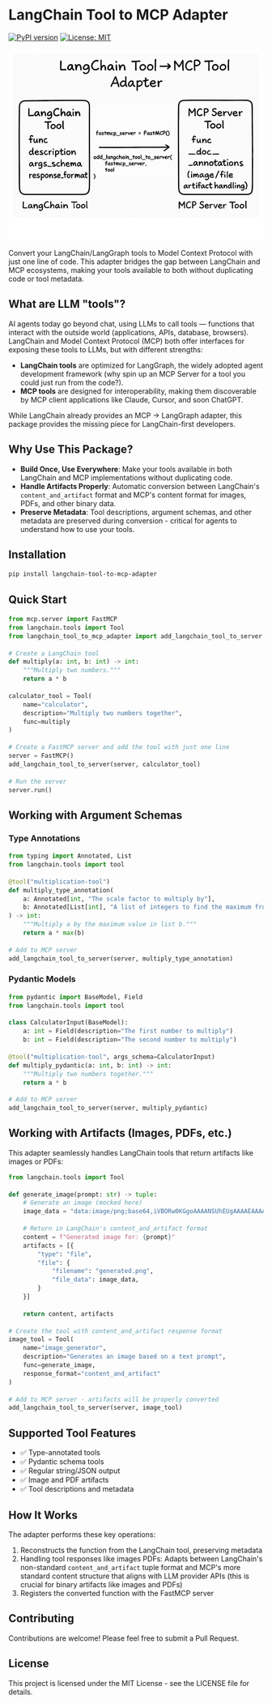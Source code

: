 # LangChain Tool to MCP Adapter

[![PyPI version](https://badge.fury.io/py/langchain-tool-to-mcp-adapter.svg)](https://badge.fury.io/py/langchain-tool-to-mcp-adapter)
[![License: MIT](https://img.shields.io/badge/License-MIT-yellow.svg)](https://opensource.org/licenses/MIT)

![LangChain Tool to MCP Adapter](LangChain%20Tool%20to%20MCP%20Adapter.png)

Convert your LangChain/LangGraph tools to Model Context Protocol with just one line of code. This adapter bridges the gap between LangChain and MCP ecosystems, making your tools available to both without duplicating code or tool metadata.

## What are LLM "tools"?

AI agents today go beyond chat, using LLMs to call tools — functions that interact with the outside world (applications, APIs, database, browsers). LangChain and Model Context Protocol (MCP) both offer interfaces for exposing these tools to LLMs, but with different strengths:

- **LangChain tools** are optimized for LangGraph, the widely adopted agent development framework (why spin up an MCP Server for a tool you could just run from the code?).
- **MCP tools** are designed for interoperability, making them discoverable by MCP client applications like Claude, Cursor, and soon ChatGPT.

While LangChain already provides an MCP → LangGraph adapter, this package provides the missing piece for LangChain-first developers.

## Why Use This Package?

- **Build Once, Use Everywhere**: Make your tools available in both LangChain and MCP implementations without duplicating code.
- **Handle Artifacts Properly**: Automatic conversion between LangChain's `content_and_artifact` format and MCP's content format for images, PDFs, and other binary data.
- **Preserve Metadata**: Tool descriptions, argument schemas, and other metadata are preserved during conversion - critical for agents to understand how to use your tools.

## Installation

```bash
pip install langchain-tool-to-mcp-adapter
```

## Quick Start

```python
from mcp.server import FastMCP
from langchain.tools import Tool
from langchain_tool_to_mcp_adapter import add_langchain_tool_to_server

# Create a LangChain tool
def multiply(a: int, b: int) -> int:
    """Multiply two numbers."""
    return a * b

calculator_tool = Tool(
    name="calculator",
    description="Multiply two numbers together",
    func=multiply
)

# Create a FastMCP server and add the tool with just one line
server = FastMCP()
add_langchain_tool_to_server(server, calculator_tool)

# Run the server
server.run()
```

## Working with Argument Schemas

### Type Annotations

```python
from typing import Annotated, List
from langchain.tools import tool

@tool("multiplication-tool")
def multiply_type_annotation(
    a: Annotated[int, "The scale factor to multiply by"],
    b: Annotated[List[int], "A list of integers to find the maximum from"]
) -> int:
    """Multiply a by the maximum value in list b."""
    return a * max(b)

# Add to MCP server
add_langchain_tool_to_server(server, multiply_type_annotation)
```

### Pydantic Models

```python
from pydantic import BaseModel, Field
from langchain.tools import tool

class CalculatorInput(BaseModel):
    a: int = Field(description="The first number to multiply")
    b: int = Field(description="The second number to multiply")

@tool("multiplication-tool", args_schema=CalculatorInput)
def multiply_pydantic(a: int, b: int) -> int:
    """Multiply two numbers together."""
    return a * b

# Add to MCP server
add_langchain_tool_to_server(server, multiply_pydantic)
```

## Working with Artifacts (Images, PDFs, etc.)

This adapter seamlessly handles LangChain tools that return artifacts like images or PDFs:

```python
from langchain.tools import Tool

def generate_image(prompt: str) -> tuple:
    # Generate an image (mocked here)
    image_data = "data:image/png;base64,iVBORw0KGgoAAAANSUhEUgAAAAEAAAABCAQAAAC1HAwCAAAAC0lEQVR42mNkYAAAAAYAAjCB0C8AAAAASUVORK5CYII="
    
    # Return in LangChain's content_and_artifact format
    content = f"Generated image for: {prompt}"
    artifacts = [{
        "type": "file",
        "file": {
            "filename": "generated.png",
            "file_data": image_data,
        }
    }]
    
    return content, artifacts

# Create the tool with content_and_artifact response format
image_tool = Tool(
    name="image_generator",
    description="Generates an image based on a text prompt",
    func=generate_image,
    response_format="content_and_artifact"
)

# Add to MCP server - artifacts will be properly converted
add_langchain_tool_to_server(server, image_tool)
```

## Supported Tool Features

- ✅ Type-annotated tools
- ✅ Pydantic schema tools
- ✅ Regular string/JSON output
- ✅ Image and PDF artifacts
- ✅ Tool descriptions and metadata

## How It Works

The adapter performs these key operations:
1. Reconstructs the function from the LangChain tool, preserving metadata
2. Handling tool responses like images PDFs: Adapts between LangChain's non-standard `content_and_artifact` tuple format and MCP's more standard content structure that aligns with LLM provider APIs (this is crucial for binary artifacts like images and PDFs)
3. Registers the converted function with the FastMCP server

## Contributing

Contributions are welcome! Please feel free to submit a Pull Request.

## License

This project is licensed under the MIT License - see the LICENSE file for details.
